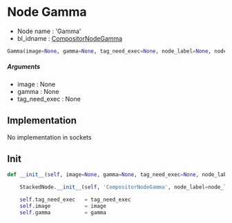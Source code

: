 # Node Gamma

- Node name : 'Gamma'
- bl_idname : [CompositorNodeGamma](https://docs.blender.org/api/current/bpy.types.{bl_idname}.html)


``` python
Gamma(image=None, gamma=None, tag_need_exec=None, node_label=None, node_color=None)
```
##### Arguments

- image : None
- gamma : None
- tag_need_exec : None

## Implementation

No implementation in sockets

## Init

``` python
def __init__(self, image=None, gamma=None, tag_need_exec=None, node_label=None, node_color=None):

    StackedNode.__init__(self, 'CompositorNodeGamma', node_label=node_label, node_color=node_color)

    self.tag_need_exec   = tag_need_exec
    self.image           = image
    self.gamma           = gamma
```
